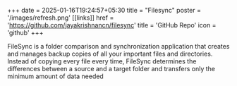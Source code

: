 +++
date =  2025-01-16T19:24:57+05:30
title = "Filesync"
poster = '/images/refresh.png'
[[links]]
href = 'https://github.com/jayakrishnancn/filesync'
title = 'GitHub Repo'
icon = 'github'
+++


FileSync is a folder comparison and synchronization application that creates and manages backup copies of all your important files and directories. Instead of copying every file every time, FileSync determines the differences between a source and a target folder and transfers only the minimum amount of data needed

